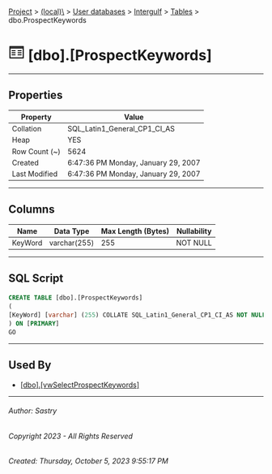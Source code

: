 #### 

[Project](../../../../index.md) > [(local)\\](../../../index.md) > [User databases](../../index.md) > [Intergulf](../index.md) > [Tables](Tables.md) > dbo.ProspectKeywords

# ![Tables](../../../../Images/Table32.png) [dbo].[ProspectKeywords]

---

## <a name="#properties"></a>Properties

| Property | Value |
|---|---|
| Collation | SQL_Latin1_General_CP1_CI_AS |
| Heap | YES |
| Row Count (~) | 5624 |
| Created | 6:47:36 PM Monday, January 29, 2007 |
| Last Modified | 6:47:36 PM Monday, January 29, 2007 |


---

## <a name="#columns"></a>Columns

| Name | Data Type | Max Length (Bytes) | Nullability |
|---|---|---|---|
| KeyWord | varchar(255) | 255 | NOT NULL |


---

## <a name="#sqlscript"></a>SQL Script

```sql
CREATE TABLE [dbo].[ProspectKeywords]
(
[KeyWord] [varchar] (255) COLLATE SQL_Latin1_General_CP1_CI_AS NOT NULL
) ON [PRIMARY]
GO

```


---

## <a name="#usedby"></a>Used By

* [[dbo].[vwSelectProspectKeywords]](../Views/dbo_vwSelectProspectKeywords.md)


---

###### Author:  Sastry

###### Copyright 2023 - All Rights Reserved

###### Created: Thursday, October 5, 2023 9:55:17 PM

